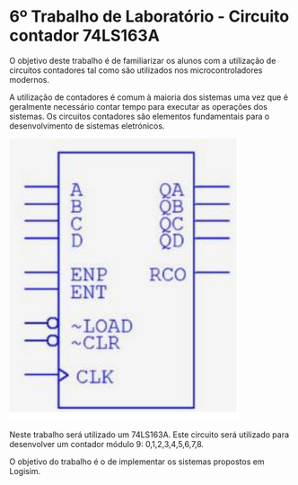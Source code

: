 # 6º Trabalho de Laboratório - Circuito contador 74LS163A

O objetivo deste trabalho é de familiarizar os alunos com a utilização de circuitos contadores tal
como são utilizados nos microcontroladores modernos. 

A utilização de contadores é comum à maioria dos sistemas uma vez que é geralmente necessário contar tempo para executar as operações dos sistemas. Os circuitos contadores são elementos fundamentais para o desenvolvimento de sistemas eletrónicos. 

![Cirtuito a usar](/ficha6/Capturar.PNG)

Neste trabalho será utilizado um 74LS163A. Este circuito será utilizado para desenvolver um contador módulo 9: 0,1,2,3,4,5,6,7,8.

O objetivo do trabalho é o de implementar os sistemas propostos em Logisim. 

